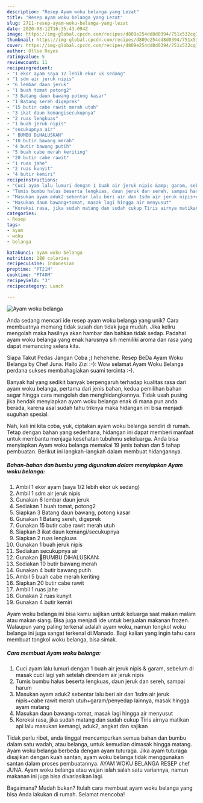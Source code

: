 ```yaml
---
description: "Resep Ayam woku belanga yang Lezat"
title: "Resep Ayam woku belanga yang Lezat"
slug: 2711-resep-ayam-woku-belanga-yang-lezat
date: 2020-08-12T16:35:43.094Z
image: https://img-global.cpcdn.com/recipes/d809e254dd8d0394/751x532cq70/ayam-woku-belanga-foto-resep-utama.jpg
thumbnail: https://img-global.cpcdn.com/recipes/d809e254dd8d0394/751x532cq70/ayam-woku-belanga-foto-resep-utama.jpg
cover: https://img-global.cpcdn.com/recipes/d809e254dd8d0394/751x532cq70/ayam-woku-belanga-foto-resep-utama.jpg
author: Ollie Reyes
ratingvalue: 5
reviewcount: 11
recipeingredient:
- "1 ekor ayam saya 12 lebih ekor uk sedang"
- "1 sdm air jeruk nipis"
- "6 lembar daun jeruk"
- "1 buah tomat potong2"
- "3 Batang daun bawang potong kasar"
- "1 Batang sereh digeprek"
- "15 butir cabe rawit merah utuh"
- "3 ikat daun kemangisecukupnya"
- "2 ruas lengkuas"
- "1 buah jeruk nipis"
- "secukupnya air"
- " BUMBU DiHALUSKAN"
- "10 butir bawang merah"
- "4 butir bawang putih"
- "5 buah cabe merah keriting"
- "20 butir cabe rawit"
- "1 ruas jahe"
- "2 ruas kunyit"
- "4 butir kemiri"
recipeinstructions:
- "Cuci ayam lalu lumuri dengan 1 buah air jeruk nipis &amp; garam, sebelum di masak cuci lagi yah setelah direndem air jeruk nipis"
- "Tumis bumbu halus beserta lengkuas, daun jeruk dan sereh, sampai harum"
- "Masukan ayam aduk2 sebentar lalu beri air dan 1sdm air jeruk nipis+cabe rawit merah utuh+garam/penyedap lainnya, masak hingga ayam matang"
- "Masukan daun bawang+tomat, masak lagi hingga air menyusut"
- "Koreksi rasa, jika sudah matang dan sudah cukup Tiris airnya matikan api lalu masukan kemangi, aduk2, angkat dan sajikan"
categories:
- Resep
tags:
- ayam
- woku
- belanga

katakunci: ayam woku belanga 
nutrition: 180 calories
recipecuisine: Indonesian
preptime: "PT21M"
cooktime: "PT40M"
recipeyield: "3"
recipecategory: Lunch

---
```



![Ayam woku belanga](https://img-global.cpcdn.com/recipes/d809e254dd8d0394/751x532cq70/ayam-woku-belanga-foto-resep-utama.jpg)

Anda sedang mencari ide resep ayam woku belanga yang unik? Cara membuatnya memang tidak susah dan tidak juga mudah. Jika keliru mengolah maka hasilnya akan hambar dan bahkan tidak sedap. Padahal ayam woku belanga yang enak harusnya sih memiliki aroma dan rasa yang dapat memancing selera kita.

Siapa Takut Pedas Jangan Coba ;) hehehehe. Resep BeDa Ayam Woku Belanga by Chef Juna. Hallo Zizi :-): Wow selamat Ayam Woku Belanga perdana sukses membahagiakan suami tercinta :-).

Banyak hal yang sedikit banyak berpengaruh terhadap kualitas rasa dari ayam woku belanga, pertama dari jenis bahan, kedua pemilihan bahan segar hingga cara mengolah dan menghidangkannya. Tidak usah pusing jika hendak menyiapkan ayam woku belanga enak di mana pun anda berada, karena asal sudah tahu triknya maka hidangan ini bisa menjadi suguhan spesial.


Nah, kali ini kita coba, yuk, ciptakan ayam woku belanga sendiri di rumah. Tetap dengan bahan yang sederhana, hidangan ini dapat memberi manfaat untuk membantu menjaga kesehatan tubuhmu sekeluarga. Anda bisa menyiapkan Ayam woku belanga memakai 19 jenis bahan dan 5 tahap pembuatan. Berikut ini langkah-langkah dalam membuat hidangannya.

<!--inarticleads1-->

##### Bahan-bahan dan bumbu yang digunakan dalam menyiapkan Ayam woku belanga:

1. Ambil 1 ekor ayam (saya 1/2 lebih ekor uk sedang)
1. Ambil 1 sdm air jeruk nipis
1. Gunakan 6 lembar daun jeruk
1. Sediakan 1 buah tomat, potong2
1. Siapkan 3 Batang daun bawang, potong kasar
1. Gunakan 1 Batang sereh, digeprek
1. Gunakan 15 butir cabe rawit merah utuh
1. Siapkan 3 ikat daun kemangi/secukupnya
1. Siapkan 2 ruas lengkuas
1. Gunakan 1 buah jeruk nipis
1. Sediakan secukupnya air
1. Gunakan  🐥BUMBU DiHALUSKAN:
1. Sediakan 10 butir bawang merah
1. Gunakan 4 butir bawang putih
1. Ambil 5 buah cabe merah keriting
1. Siapkan 20 butir cabe rawit
1. Ambil 1 ruas jahe
1. Gunakan 2 ruas kunyit
1. Gunakan 4 butir kemiri


Ayam woku belanga ini bisa kamu sajikan untuk keluarga saat makan malam atau makan siang. Bisa juga menjadi ide untuk berjualan makanan frozen. Walaupun yang paling terkenal adalah ayam woku, namun tongkol woku belanga ini juga sangat terkenal di Manado. Bagi kalian yang ingin tahu cara membuat tongkol woku belanga, bisa simak. 

<!--inarticleads2-->

##### Cara membuat Ayam woku belanga:

1. Cuci ayam lalu lumuri dengan 1 buah air jeruk nipis &amp; garam, sebelum di masak cuci lagi yah setelah direndem air jeruk nipis
1. Tumis bumbu halus beserta lengkuas, daun jeruk dan sereh, sampai harum
1. Masukan ayam aduk2 sebentar lalu beri air dan 1sdm air jeruk nipis+cabe rawit merah utuh+garam/penyedap lainnya, masak hingga ayam matang
1. Masukan daun bawang+tomat, masak lagi hingga air menyusut
1. Koreksi rasa, jika sudah matang dan sudah cukup Tiris airnya matikan api lalu masukan kemangi, aduk2, angkat dan sajikan


Tidak perlu ribet, anda tinggal mencampurkan semua bahan dan bumbu dalam satu wadah, atau belanga, untuk kemudian dimasak hingga matang. Ayam woku belanga berbeda dengan ayam tuturaga. Jika ayam tuturaga disajikan dengan kuah santan, ayam woku belanga tidak menggunakan santan dalam proses pembuatannya. AYAM WOKU BELANGA RESEP chef JUNA. Ayam woku belanga atau wajan ialah salah satu variannya, namun makanan ini juga bisa divariasikan lagi. 

Bagaimana? Mudah bukan? Itulah cara membuat ayam woku belanga yang bisa Anda lakukan di rumah. Selamat mencoba!
